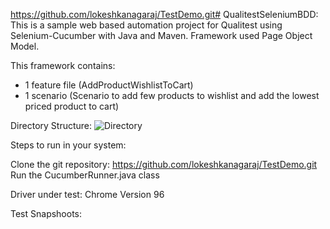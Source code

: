 https://github.com/lokeshkanagaraj/TestDemo.git# QualitestSeleniumBDD: This is a sample web based automation project for Qualitest using Selenium-Cucumber with Java and Maven. Framework used Page Object Model.

This framework contains:

- 1 feature file (AddProductWishlistToCart)
- 1 scenario (Scenario to add few products to wishlist and add the lowest priced product to cart)

Directory Structure:
![Directory](https://user-images.githubusercontent.com/49127322/132145876-29e7b4e8-1905-422b-b9a0-20743fa20250.JPG)

Steps to run in your system:

Clone the git repository: https://github.com/lokeshkanagaraj/TestDemo.git
Run the CucumberRunner.java class

Driver under test:
Chrome Version 96

Test Snapshoots:

 
